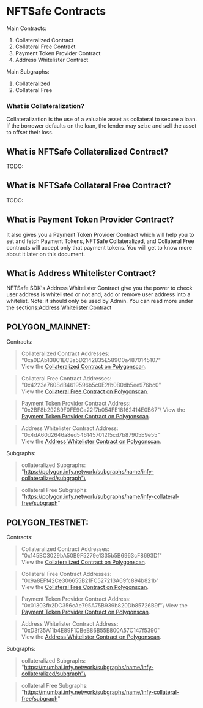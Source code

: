 # NFTSafe Contracts

Main Contracts:
1. Collateralized Contract
2. Collateral Free Contract
3. Payment Token Provider Contract
4. Address Whitelister Contract

Main Subgraphs:
1. Collateralized
2. Collateral Free

### What is Collateralization?
Collateralization is the use of a valuable asset as collateral to secure a loan. If the borrower defaults on the loan, the lender may seize and sell the asset to offset their loss.

## What is NFTSafe Collateralized Contract?
TODO:

## What is NFTSafe Collateral Free Contract?
TODO:

## What is Payment Token Provider Contract?
It also gives you a Payment Token Provider Contract which will help you to set and fetch Payment Tokens, NFTSafe  Collateralized, and Collateral Free contracts will accept only that payment tokens. 
You will get to know more about it later on this document. 

## What is Address Whitelister Contract?
NFTSafe SDK's Address Whitelister Contract give you the power to check user address is whitelisted or not and, add or remove user address into a whitelist.
Note: it should only be used by Admin.
You can read more under the sections:[Address Whitelister Contract](/contracts/index)


## POLYGON_MAINNET: 
Contracts:
>   Collateralized Contract Addresses: "0xa0DAb138C1EC3a5D2142835E589C0a4870145107"\
>   View the [Collateralized Contract on Polygonscan](https://polygonscan.com/address/0xa0DAb138C1EC3a5D2142835E589C0a4870145107).

>   Collateral Free Contract Addresses: "0x4223e7608dB4619596b5c0E2fb0B0db5ee976bc0"\
>   View the [Collateral Free Contract on Polygonscan](https://polygonscan.com/address/0x4223e7608dB4619596b5c0E2fb0B0db5ee976bc0).

>   Payment Token Provider Contract Address: "0x2BF8b29289F0FE9Ca22f7b054FE18162414E0B67"\ 
>   View the [Payment Token Provider Contract on Polygonscan](https://polygonscan.com/address/0x2BF8b29289F0FE9Ca22f7b054FE18162414E0B67).

>   Address Whitelister Contract Address: "0x4dA60d2646a8ed5461457012f5cd7b87905E9e55"\
>   View the [Address Whitelister Contract on Polygonscan](https://polygonscan.com/address/0x4dA60d2646a8ed5461457012f5cd7b87905E9e55).


Subgraphs:
>   collateralized Subgraphs: "https://polygon.infy.network/subgraphs/name/infy-collateralized/subgraph"\

>   collateral Free Subgraphs: "https://polygon.infy.network/subgraphs/name/infy-collateral-free/subgraph"
     
## POLYGON_TESTNET: 
Contracts:
>   Collateralized Contract Addresses: "0x145BC3029bA50B9F5279e1335b5B6963cF8693Df"\
>   View the [Collateralized Contract on Polygonscan](https://mumbai.polygonscan.com/address/0x145BC3029bA50B9F5279e1335b5B6963cF8693Df).

>   Collateral Free Contract Addresses: "0x9a8EFf42Ce306655B21FC527213A69fc894b821b"\
>   View the [Collateral Free Contract on Polygonscan](https://mumbai.polygonscan.com/address/0x9a8EFf42Ce306655B21FC527213A69fc894b821b).

>   Payment Token Provider Contract Address: "0x01303fb2DC356cAe795A75B939b820Db85726B9f"\ 
>   View the [Payment Token Provider Contract on Polygonscan](https://mumbai.polygonscan.com/address/0x01303fb2DC356cAe795A75B939b820Db85726B9f).

>   Address Whitelister Contract Address: "0xD3f35A11b4E89F1CBeB86B55E800A57C147f5390"\
>   View the [Address Whitelister Contract on Polygonscan](https://mumbai.polygonscan.com/address/0xD3f35A11b4E89F1CBeB86B55E800A57C147f5390).

Subgraphs:
>   collateralized Subgraphs: "https://mumbai.infy.network/subgraphs/name/infy-collateralized/subgraph"\

>   collateral Free Subgraphs: "https://mumbai.infy.network/subgraphs/name/infy-collateral-free/subgraph"   

  